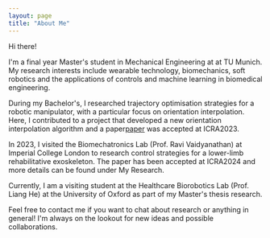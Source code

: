```yaml
---
layout: page
title: "About Me"
---
```

Hi there!

I'm a final year Master's student in Mechanical Engineering at at TU Munich. My research interests include wearable technology, biomechanics, soft robotics and the applications of controls and machine learning in biomedical engineering.

During my Bachelor's, I researched trajectory optimisation strategies for a robotic manipulator, with a particular focus on orientation interpolation. Here, I contributed to a project that developed a new orientation interpolation algorithm and a paper<a href="[https://www.google.com](https://ieeexplore.ieee.org/document/10161346)">paper</a> was accepted at ICRA2023.

In 2023, I visited the Biomechatronics Lab (Prof. Ravi Vaidyanathan) at Imperial College London to research control strategies for a lower-limb rehabilitative exoskeleton. The paper has been accepted at ICRA2024 and more details can be found under My Research.

Currently, I am a visiting student at the Healthcare Biorobotics Lab (Prof. Liang He) at the University of Oxford as part of my Master's thesis research.

Feel free to contact me if you want to chat about research or anything in general! I'm always on the lookout for new ideas and possible collaborations.
